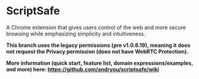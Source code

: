 # ScriptSafe
A Chrome extension that gives users control of the web and more secure browsing while emphasizing simplicity and intuitiveness.

**This branch uses the legacy permissions (pre v1.0.6.19), meaning it does not request the Privacy permission (does not have WebRTC Protection).**

**More information (quick start, feature list, domain expressions/examples, and more) here: https://github.com/andryou/scriptsafe/wiki**